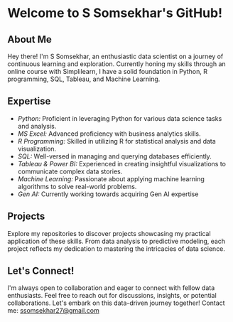 # Welcome to S Somsekhar's GitHub!

## About Me
Hey there! I'm S Somsekhar, an enthusiastic data scientist on a journey of continuous learning and exploration. Currently honing my skills through an online course with Simplilearn, I have a solid foundation in Python, R programming, SQL, Tableau, and Machine Learning.

## Expertise
- *Python:* Proficient in leveraging Python for various data science tasks and analysis.
- *MS Excel:* Advanced proficiency with business analytics skills.  
- *R Programming:* Skilled in utilizing R for statistical analysis and data visualization.
- *SQL:* Well-versed in managing and querying databases efficiently.
- *Tableau & Power BI:* Experienced in creating insightful visualizations to communicate complex data stories.
- *Machine Learning:* Passionate about applying machine learning algorithms to solve real-world problems.
- *Gen AI:* Currently working towards acquiring Gen AI expertise

## Projects
Explore my repositories to discover projects showcasing my practical application of these skills. From data analysis to predictive modeling, each project reflects my dedication to mastering the intricacies of data science.

## Let's Connect!
I'm always open to collaboration and eager to connect with fellow data enthusiasts. Feel free to reach out for discussions, insights, or potential collaborations. Let's embark on this data-driven journey together!
Contact me: ssomsekhar27@gmail.com

